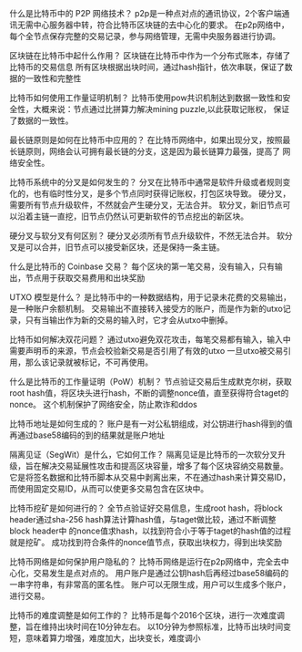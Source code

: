 什么是比特币中的 P2P 网络技术？
  p2p是一种点对点的通讯协议，2个客户端通讯无需中心服务器中转，符合比特币区块链的去中心化的要求。
  在p2p网络中，每个全节点保存完整的交易记录，参与网络管理，无需中央服务器进行协调。

区块链在比特币中起什么作用？
  区块链在比特币中作为一个分布式账本，存储了比特币的交易信息
  所有区块根据出块时间，通过hash指针，依次串联，保证了数据的一致性和完整性
 
比特币如何使用工作量证明机制？
  比特币使用pow共识机制达到数据一致性和安全性，大概来说：节点通过比拼算力解决mining puzzle,以此获取记账权，
  保证了数据的一致性。
 
最长链原则是如何在比特币中应用的？
  在比特币网络中，如果出现分叉，按照最长链原则，网络会认可拥有最长链的分支，这是因为最长链算力最强，提高了
网络安全性。

比特币系统中的分叉是如何发生的？
  分叉在比特币中通常是软件升级或者规则变化的，也有临时性分叉，是多个节点同时获得记账权，打包区块导致。
  硬分叉，需要所有节点升级软件，不然就会产生硬分叉，无法合并。
  软分叉，新旧节点可以沿着主链一直挖，旧节点仍然认可更新软件的节点挖出的新区块。

硬分叉与软分叉有何区别？
  硬分叉必须所有节点升级软件，不然无法合并。
  软分叉是可以合并，旧节点可以接受新区块，还是保持一条主链。

什么是比特币的 Coinbase 交易？
  每个区块的第一笔交易，没有输入，只有输出，节点用于获取交易费用和出块奖励
 
UTXO 模型是什么？
  是比特币中的一种数据结构，用于记录未花费的交易输出，是一种账户余额机制。
  交易输出不直接转入接受方的账户，而是作为新的utxo记录，只有当输出作为新的交易的输入时，它才会从utxo中删掉。
  
比特币如何解决双花问题？
  通过utxo避免双花攻击，每笔交易都有输入，输入中需要声明币的来源，节点会校验新交易是否引用了有效的utxo
  一旦utxo被交易引用，那么该记录就被标记，不可再使用。
  
什么是比特币的工作量证明（PoW）机制？
  节点验证交易后生成默克尔树，获取root hash值，将区块头进行hash，不断的调整nonce值，直至获得符合taget的nonce。
   这个机制保护了网络安全，防止欺诈和ddos
   
比特币地址是如何生成的？
   账户是有一对公私钥组成，对公钥进行hash得到的值再通过base58编码的到的结果就是账户地址
  
隔离见证（SegWit）是什么，它如何工作？
  隔离见证是比特币的一次软分叉升级，旨在解决交易延展性攻击和提高区块容量，增多了每个区块容纳交易数量。
  它是将签名数据和比特币脚本从交易中剥离出来，不在通过hash来计算交易ID，而使用固定交易ID，从而可以使更多交易包含在区块中。
 
比特币挖矿是如何进行的？
  全节点验证好交易信息，生成root hash，将block header通过sha-256 hash算法计算hash值，与taget做比较，通过不断调整block header中
的nonce值求hash，以找到符合小于等于taget的hash值的过程就是挖矿。
  成功找到符合条件的nonce值节点，获取出块权力，得到出块奖励

比特币网络是如何保护用户隐私的？
  比特币网络是运行在p2p网络中，完全去中心化，交易发生是点对点的。
  用户账户是通过公钥hash后再经过base58编码的一串字符串，有非常高的匿名性。
  账户可以无限生成，用户可以生成多个账户，进行交易。
 
比特币的难度调整是如何工作的？
   比特币是每个2016个区块，进行一次难度调整，旨在维持出块时间在10分钟左右。
   以10分钟为参照标准，比特币出块时间变短，意味着算力增强，难度加大，出块变长，难度调小
